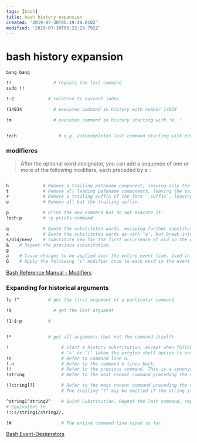 ```yaml
---
tags: [bash]
title: bash history expansion
created: '2019-07-30T06:19:49.010Z'
modified: '2019-07-30T06:22:29.792Z'
---
```


# bash history expansion

`bang bang`

```sh
!!		          # repeats the last command
sudo !!

!-2             # relative to current index

!14934		      # executes command in history with number 14934

!m		          # executes command in history starting with "m.."


!ech		        # e.g. autocompletes last command starting with ech maybe echo something
```

### modifieres
> After the optional word designator, you can add a sequence of one or more of the following modifiers, each preceded by a `:` 
```sh

h             # Remove a trailing pathname component, leaving only the head.
t             # Remove all leading pathname components, leaving the tail.
r             # Remove a trailing suffix of the form ‘.suffix’, leaving the basename.
e             # Remove all but the trailing suffix.

p             # Print the new command but do not execute it.
!ech:p	      # :p prints command

q             # Quote the substituted words, escaping further substitutions.
x             # Quote the substituted words as with ‘q’, but break into words at spaces, tabs, and newlines.
s/old/new/    # Substitute new for the first occurrence of old in the event line. Any delimiter may be used in place of ‘/’. The delimiter may be quoted in old and new with a single backslash. If ‘&’ appears in new, it is replaced by old. A single backslash will quote the ‘&’. The final delimiter is optional if it is the last character on the input line.
&    # Repeat the previous substitution.
g
a    # Cause changes to be applied over the entire event line. Used in conjunction with ‘s’, as in gs/old/new/, or with ‘&’.
G    # Apply the following ‘s’ modifier once to each word in the event.

```
[Bash Reference Manual - Modifiers](https://www.gnu.org/savannah-checkouts/gnu/bash/manual/bash.html#Modifiers)


### Expanding for historical arguments

```sh
ls !^           # get the first argument of a particular command

!$		          # get the last argument

!1-$:p          #


!*              # get all arguments (but not the command itself)
```

```sh
!                    # Start a history substitution, except when followed by a space, tab, the end of the line, 
                     # ‘=’ or ‘(’ (when the extglob shell option is enabled using the shopt builtin).
!n                   # Refer to command line n.
!-n                  # Refer to the command n lines back.
!!                   # Refer to the previous command. This is a synonym for ‘!-1’.
!string              # Refer to the most recent command preceding the current position in the history list starting with string.

!?string[?]          # Refer to the most recent command preceding the current position in the history list containing string. 
                     # The trailing ‘?’ may be omitted if the string is followed immediately by a newline.

^string1^string2^    # Quick Substitution. Repeat the last command, replacing string1 with string2.                    
# Equivalent to 
!!:s/string1/string2/.

!#                   # The entire command line typed so far.

```

[Bash Event-Designators](https://www.gnu.org/savannah-checkouts/gnu/bash/manual/bash.html#Event-Designators)
